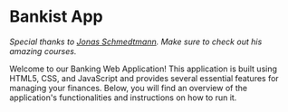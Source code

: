 # Bankist App

*Special thanks to [Jonas Schmedtmann](https://www.udemy.com/course/the-complete-javascript-course/). Make sure to check out his amazing courses.*

Welcome to our Banking Web Application! This application is built using HTML5, CSS, and JavaScript and provides several essential features for managing your finances. Below, you will find an overview of the application's functionalities and instructions on how to run it.
